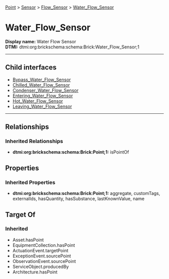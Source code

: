 [Point](../../../Point.md) > [Sensor](../../Sensor.md) > [Flow_Sensor](../Flow_Sensor.md) > [Water_Flow_Sensor](.)
# Water_Flow_Sensor

**Display name:** Water Flow Sensor<br />
**DTMI:** dtmi:org:brickschema:schema:Brick:Water_Flow_Sensor;1

---


## Child interfaces
* [Bypass_Water_Flow_Sensor](Bypass_Water_Flow_Sensor.md)
* [Chilled_Water_Flow_Sensor](Chilled_Water_Flow_Sensor/Chilled_Water_Flow_Sensor.md)
* [Condenser_Water_Flow_Sensor](Condenser_Water_Flow_Sensor/Condenser_Water_Flow_Sensor.md)
* [Entering_Water_Flow_Sensor](Entering_Water_Flow_Sensor/Entering_Water_Flow_Sensor.md)
* [Hot_Water_Flow_Sensor](Hot_Water_Flow_Sensor/Hot_Water_Flow_Sensor.md)
* [Leaving_Water_Flow_Sensor](Leaving_Water_Flow_Sensor/Leaving_Water_Flow_Sensor.md)

---
## Relationships
### Inherited Relationships
* **dtmi:org:brickschema:schema:Brick:Point;1:** isPointOf
## Properties
### Inherited Properties
* **dtmi:org:brickschema:schema:Brick:Point;1:** aggregate, customTags, externalIds, hasQuantity, hasSubstance, lastKnownValue, name
## Target Of
### Inherited
* Asset.hasPoint
* EquipmentCollection.hasPoint
* ActuationEvent.targetPoint
* ExceptionEvent.sourcePoint
* ObservationEvent.sourcePoint
* ServiceObject.producedBy
* Architecture.hasPoint
